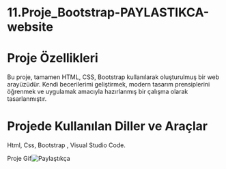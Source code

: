 # 11.Proje_Bootstrap-PAYLASTIKCA-website
# Proje Özellikleri
Bu proje, tamamen HTML, CSS, Bootstrap  kullanılarak oluşturulmuş bir web arayüzüdür. Kendi becerilerimi geliştirmek, modern tasarım prensiplerini öğrenmek ve uygulamak amacıyla hazırlanmış bir çalışma olarak tasarlanmıştır.

# Projede Kullanılan Diller ve Araçlar
Html, Css, Bootstrap , Visual Studio Code.

Proje Gif![Paylaştıkça](https://github.com/user-attachments/assets/2d1d49e5-1d6f-42e5-934f-c89e2d7ad23e)



